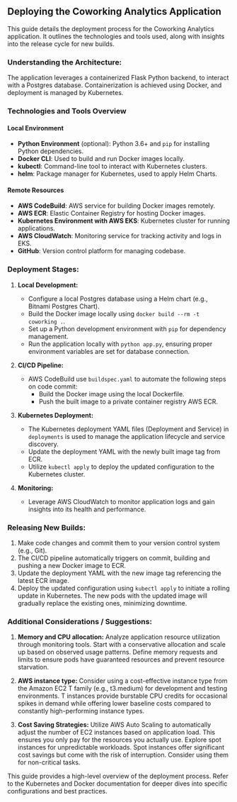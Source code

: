 ## Deploying the Coworking Analytics Application

This guide details the deployment process for the Coworking Analytics application. It outlines the technologies and tools used, along with insights into the release cycle for new builds.

### **Understanding the Architecture:**

The application leverages a containerized Flask Python backend, to interact with a Postgres database. Containerization is achieved using Docker, and deployment is managed by Kubernetes.

### Technologies and Tools Overview

#### Local Environment
- **Python Environment** (optional): Python 3.6+ and `pip` for installing Python dependencies.
- **Docker CLI**: Used to build and run Docker images locally.
- **kubectl**: Command-line tool to interact with Kubernetes clusters.
- **helm**: Package manager for Kubernetes, used to apply Helm Charts.

#### Remote Resources
- **AWS CodeBuild**: AWS service for building Docker images remotely.
- **AWS ECR**: Elastic Container Registry for hosting Docker images.
- **Kubernetes Environment with AWS EKS**: Kubernetes cluster for running applications.
- **AWS CloudWatch**: Monitoring service for tracking activity and logs in EKS.
- **GitHub**: Version control platform for managing codebase.

### **Deployment Stages:**

1. **Local Development:**
    * Configure a local Postgres database using a Helm chart (e.g., Bitnami Postgres Chart).
    * Build the Docker image locally using `docker build --rm -t coworking .`.
    * Set up a Python development environment with `pip` for dependency management.
    * Run the application locally with `python app.py`, ensuring proper environment variables are set for database connection.

2. **CI/CD Pipeline:**
    * AWS CodeBuild use `buildspec.yaml` to automate the following steps on code commit:
        * Build the Docker image using the local Dockerfile.
        * Push the built image to a private container registry AWS ECR.

3. **Kubernetes Deployment:**
    * The Kubernetes deployment YAML files (Deployment and Service) in `deployments` is used to manage the application lifecycle and service discovery.
    * Update the deployment YAML with the newly built image tag from ECR.
    * Utilize `kubectl apply` to deploy the updated configuration to the Kubernetes cluster.

4. **Monitoring:**
    * Leverage AWS CloudWatch to monitor application logs and gain insights into its health and performance.

### **Releasing New Builds:**

1. Make code changes and commit them to your version control system (e.g., Git).
2. The CI/CD pipeline automatically triggers on commit, building and pushing a new Docker image to ECR.
3. Update the deployment YAML with the new image tag referencing the latest ECR image.
4. Deploy the updated configuration using `kubectl apply` to initiate a rolling update in Kubernetes. The new pods with the updated image will gradually replace the existing ones, minimizing downtime.

### **Additional Considerations / Suggestions:**

1. **Memory and CPU allocation:** Analyze application resource utilization through monitoring tools. Start with a conservative allocation and scale up based on observed usage patterns. Define memory requests and limits to ensure pods have guaranteed resources and prevent resource starvation.

2. **AWS instance type:** Consider using a cost-effective instance type from the Amazon EC2 T family (e.g., t3.medium) for development and testing environments. T instances provide burstable CPU credits for occasional spikes in demand while offering lower baseline costs compared to constantly high-performing instance types.

3. **Cost Saving Strategies:** Utilize AWS Auto Scaling to automatically adjust the number of EC2 instances based on application load. This ensures you only pay for the resources you actually use. Explore spot instances for unpredictable workloads. Spot instances offer significant cost savings but come with the risk of interruption. Consider using them for non-critical tasks.

This guide provides a high-level overview of the deployment process. Refer to the Kubernetes and Docker documentation for deeper dives into specific configurations and best practices.
